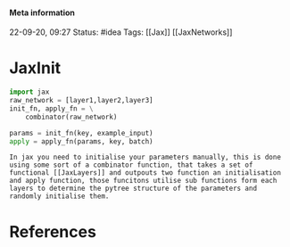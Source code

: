 #### Meta information
22-09-20, 09:27
Status: #idea
Tags: [[Jax]] [[JaxNetworks]]





# JaxInit

```python
import jax
raw_network = [layer1,layer2,layer3]
init_fn, apply_fn = \
	combinator(raw_network)
```

```python
params = init_fn(key, example_input)
apply = apply_fn(params, key, batch)
```


```ad-note
In jax you need to initialise your parameters manually, this is done using some sort of a combinator function, that takes a set of functional [[JaxLayers]] and outpouts two function an initialisation and apply function, those funcitons utilise sub functions form each layers to determine the pytree structure of the parameters and randomly initialise them.
```










# References
